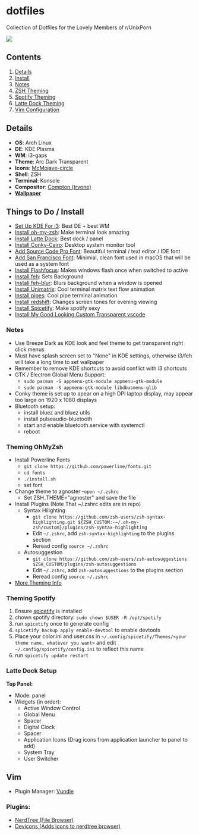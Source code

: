 # dotfiles
Collection of Dotfiles for the Lovely Members of r/UnixPorn

![](/screenshot.png "")

## Contents ##
1. [Details](#details)
2. [Install](#install)
3. [Notes](#notes)
4. [ZSH Theming](#zsh)
5. [Spotify Theming](#spotify)
5. [Latte Dock Theming](#dock)
6. [Vim Configuration](#vim)

<a name="details"></a>
## Details ##
- **OS**: Arch Linux
- **DE**: KDE Plasma
- **WM**: i3-gaps
- **Theme**: Arc Dark Transparent
- **Icons**: [McMojave-circle](https://store.kde.org/p/1305429/)
- **Shell**: ZSH
- **Terminal**: Konsole
- **Compositor**: [Compton (tryone)](https://aur.archlinux.org/packages/compton-tryone-git/)
- [**Wallpaper**](https://www.fabuloussavers.com/new_wallpaper/anime_sky_clouds_sunset-wallpapers-2560x1440.shtml)

<a name="install"></a>
## Things to Do / Install ##
- [Set Up KDE For i3](https://medium.com/@vishnu_mad/using-i3-window-manager-with-kde-plasma-c2ac70594d8): Best DE + best WM
- [Install oh-my-zsh](https://aur.archlinux.org/packages/oh-my-zsh-git/): Make terminal look amazing
- [Install Latte Dock](https://store.kde.org/p/1169519): Best dock / panel
- [Install Conky-Cairo](https://aur.archlinux.org/packages/conky-cairo/): Desktop system monitor tool
- [Add Source Code Pro Font](https://www.fontsquirrel.com/fonts/source-code-pro): Beautiful terminal / text editor / IDE font
- [Add San Francisco Font](https://aur.archlinux.org/packages/otf-san-francisco/): Minimial, clean font used in macOS that will be used as a system font
- [Install Flashfocus](https://github.com/fennerm/flashfocus): Makes windows flash once when switched to active
- [Install feh](https://wiki.archlinux.org/index.php/feh): Sets Background
- [Install feh-blur](https://github.com/rstacruz/feh-blur-wallpaper): Blurs background when a window is opened
- [Install Unimatrix](https://github.com/will8211/unimatrix): Cool terminal matrix text flow animation
- [Install pipes](https://aur.archlinux.org/packages/bash-pipes/): Cool pipe terminal animation
- [Install redshift](https://wiki.archlinux.org/index.php/Redshift): Changes screen tones for evening viewing
- [Install Spicetify](https://github.com/khanhas/spicetify-cli): Make spotify sexy
- [Install My Good Looking Custom Transparent vscode](https://github.com/WillPower3309/vscode-transparent)

<a name="notes"></a>
### Notes ###
- Use Breeze Dark as KDE look and feel theme to get transparent right click menus
- Must have splash screen set to "None" in KDE settings, otherwise i3/feh will take a long time to set wallpaper
- Remember to remove KDE shortcuts to avoid conflict with i3 shortcuts
- GTK / Electron Global Menu Support:
   - `sudo pacman -S appmenu-gtk-module appmenu-gtk-module`
   - `sudo pacman -S appmenu-gtk-module libdbusmenu-glib`
- Conky theme is set up to apear on a high DPI laptop display, may appear too large on 1920 x 1080 displays
- Bluetooth setup:
  - install bluez and bluez utils
  - install pulseaudio-bluetooth
  - start and enable bluetooth.service with systemctl
  - reboot

<a name="zsh"></a>
### Theming OhMyZsh ###
- Install Powerline Fonts
  - `git clone https://github.com/powerline/fonts.git`
  - `cd fonts`
  - `./install.sh`
  - set font
- Change theme to agnoster
  -`open ~/.zshrc`
  - Set ZSH_THEME="agnoster" and save the file
- Install Plugins (Note That ~/.zshrc edits are in repo)
  - Syntax Hilighting
    - `git clone https://github.com/zsh-users/zsh-syntax-highlighting.git ${ZSH_CUSTOM:-~/.oh-my-zsh/custom}/plugins/zsh-syntax-highlighting`
    - Edit `~/.zshrc`, add `zsh-syntax-highlighting` to the plugins section
    - Reread config `source ~/.zshrc`
  - Autosuggestion
    - `git clone https://github.com/zsh-users/zsh-autosuggestions $ZSH_CUSTOM/plugins/zsh-autosuggestions`
    - Edit `~/.zshrc`, add `zsh-autosuggestions` to the plugins section
    - Reread config `source ~/.zshrc`
- [More Theming Info](https://www.freecodecamp.org/news/jazz-up-your-zsh-terminal-in-seven-steps-a-visual-guide-e81a8fd59a38/)

<a name="spotify"></a>
### Theming Spotify ###
1. Ensure [spicetify](https://github.com/khanhas/spicetify-cli) is installed
2. chown spotify directory: `sudo chown $USER -R /opt/spotify`
3. run `spicetify` once to generate config
4. `spicetify backup apply enable-devtool` to enable devtools
5. Place your color.ini and user.css in `~/.config/spicetify/Themes/<your theme name, whatever you want>` and edit `~/.config/spicetify/config.ini` to reflect this name
6. run `spicetify update restart`

<a name="dock"></a>
### Latte Dock Setup ###
**Top Panel:**
- Mode: panel
- Widgets (in order):
  - Active Window Control
  - Global Menu
  - Spacer
  - Digital Clock
  - Spacer
  - Application Icons (Drag icons from application launcher to panel to add)
  - System Tray
  - User Switcher

<a name="vim"></a>
## Vim ##
- Plugin Manager: [Vundle](https://aur.archlinux.org/packages/vundle-git/)

### Plugins: ###
- [NerdTree (File Browser)](https://github.com/scrooloose/nerdtree)
- [Devicons (Adds icons to nerdtree browser)](https://github.com/ryanoasis/vim-devicons)
